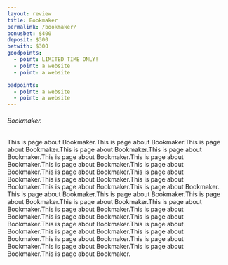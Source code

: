 ```yaml
---
layout: review
title: Bookmaker
permalink: /bookmaker/
bonusbet: $400
deposit: $300
betwith: $300
goodpoints:
  - point: LIMITED TIME ONLY!
  - point: a website
  - point: a website

badpoints:
  - point: a website
  - point: a website
---
```

###### Bookmaker.

This is page about Bookmaker.This is page about Bookmaker.This is page about Bookmaker.This is page about Bookmaker.This is page about Bookmaker.This is page about Bookmaker.This is page about Bookmaker.This is page about Bookmaker.This is page about Bookmaker.This is page about Bookmaker.This is page about Bookmaker.This is page about Bookmaker.This is page about Bookmaker.This is page about Bookmaker.This is page about Bookmaker.
This is page about Bookmaker.This is page about Bookmaker.This is page about Bookmaker.This is page about Bookmaker.This is page about Bookmaker.This is page about Bookmaker.This is page about Bookmaker.This is page about Bookmaker.This is page about Bookmaker.This is page about Bookmaker.This is page about Bookmaker.This is page about Bookmaker.This is page about Bookmaker.This is page about Bookmaker.This is page about Bookmaker.This is page about Bookmaker.This is page about Bookmaker.This is page about Bookmaker.